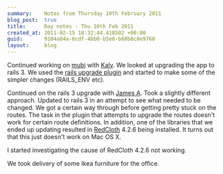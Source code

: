 ```yaml
---
summary:    Notes from Thursday 10th February 2011
blog_post:  true
title:      Day notes - Thu 10th Feb 2011
created_at: 2011-02-15 18:32:44.418502 +00:00
guid:       9104a84a-8cdf-4bb0-b5e6-b68b8c8e9760
layout:     blog
---
```

Continued working on [mubi](http://mubi.com/) with [Kalv](http://kalv.co.uk/).  We looked at upgrading the app to rails 3.  We used the [rails upgrade plugin](https://github.com/rails/rails_upgrade) and started to make some of the simpler changes (RAILS_ENV etc).

Continued on the rails 3 upgrade with [James A](http://interblah.net/).  Took a slightly different approach.  Updated to rails 3 in an attempt to see what needed to be changed.  We got a certain way through before getting pretty stuck on the routes.  The task in the plugin that attempts to upgrade the routes doesn't work for certain route definitions.  In addition, one of the libraries that we ended up updating resulted in [RedCloth](http://redcloth.org/) 4.2.6 being installed.  It turns out that this just doesn't work on Mac OS X.

I started investigating the cause of RedCloth 4.2.6 not working.

We took delivery of some Ikea furniture for the office.

